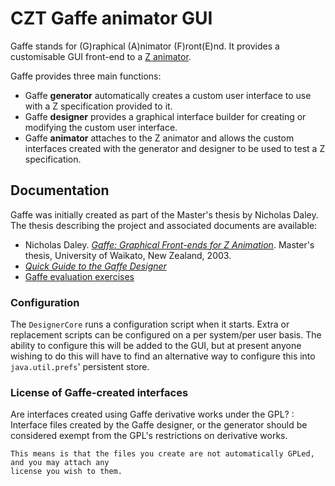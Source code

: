 # CZT Gaffe animator GUI

Gaffe stands for (G)raphical (A)nimator (F)ront(E)nd.
It provides a customisable GUI front-end to a [Z animator][zlive].

Gaffe provides three main functions:

-   Gaffe **generator** automatically creates a custom user interface to use with a
    Z specification provided to it.
-   Gaffe **designer** provides a graphical interface builder for creating or modifying the custom
    user interface.
-   Gaffe **animator** attaches to the Z animator and allows the custom interfaces created with
    the generator and designer to be used to test a Z specification.

[zlive]: ../zlive/


## Documentation

Gaffe was initially created as part of the Master's thesis by Nicholas Daley. The thesis describing
the project and associated documents are available:

-   Nicholas Daley. [_Gaffe: Graphical Front-ends for Z Animation_][gaffe-thesis]. Master's thesis,
    University of Waikato, New Zealand, 2003.
-   [_Quick Guide to the Gaffe Designer_][gaffe-guide]
-   [Gaffe evaluation exercises][gaffe-exercises]

[gaffe-thesis]: thesis.pdf
[gaffe-guide]: guide.pdf
[gaffe-exercises]: exercises.pdf


### Configuration

The `DesignerCore` runs a configuration script when it starts.
Extra or replacement scripts can be configured on a per system/per user basis. The ability to
configure this will be added to the GUI, but at present anyone wishing to do this will
have to find an alternative way to configure this into `java.util.prefs`' persistent store.


### License of Gaffe-created interfaces

Are interfaces created using Gaffe derivative works under the GPL?
:   Interface files created by the Gaffe designer, or the generator should be considered exempt
    from the GPL's restrictions on derivative works.

    This means is that the files you create are not automatically GPLed, and you may attach any
    license you wish to them.
